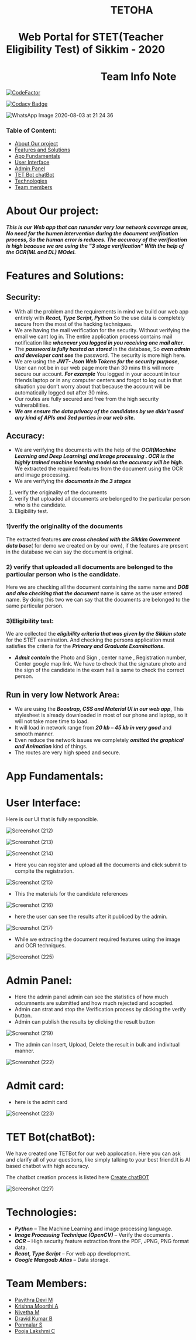 # &nbsp;&nbsp;&nbsp;&nbsp;&nbsp;&nbsp;&nbsp;&nbsp;&nbsp;&nbsp;&nbsp;&nbsp;&nbsp;&nbsp;&nbsp;&nbsp;&nbsp;&nbsp;&nbsp;&nbsp;&nbsp;&nbsp;&nbsp;&nbsp;&nbsp;&nbsp;&nbsp;&nbsp;&nbsp;&nbsp;&nbsp;&nbsp;&nbsp;&nbsp;&nbsp;&nbsp;&nbsp;&nbsp;&nbsp;&nbsp;&nbsp;&nbsp;&nbsp;TETOHA
# &nbsp;&nbsp;&nbsp;&nbsp;&nbsp;Web Portal for STET(Teacher Eligibility Test) of Sikkim - 2020
# &nbsp;&nbsp;&nbsp;&nbsp;&nbsp;&nbsp;&nbsp;&nbsp;&nbsp;&nbsp;&nbsp;&nbsp;&nbsp;&nbsp;&nbsp;&nbsp;&nbsp;&nbsp;&nbsp;&nbsp;&nbsp;&nbsp;&nbsp;&nbsp;&nbsp;&nbsp;&nbsp;&nbsp;&nbsp;&nbsp;&nbsp;&nbsp;&nbsp;&nbsp;&nbsp;&nbsp;&nbsp;&nbsp; Team Info Note

[![CodeFactor](https://www.codefactor.io/repository/github/infonotes/hackathon-2020/badge?s=7306cacb73574d28ce5053a222211d153e64b451&style=for-the-badge)](https://www.codefactor.io/repository/github/infonotes/hackathon-2020)

[![Codacy Badge](https://app.codacy.com/project/badge/Grade/e4fd48bea24544f197572362d305ec2a?style=for-the-badge)](https://www.codacy.com?utm_source=github.com&amp;utm_medium=referral&amp;utm_content=InfoNotes/hackathon-2020&amp;utm_campaign=Badge_Grade)


![WhatsApp Image 2020-08-03 at 21 24 36](https://user-images.githubusercontent.com/51699297/89205171-eb8eaa80-d5d4-11ea-83f3-0356089801ce.jpeg)

### Table of Content:
-	[About Our project](#about-our-project) 
-	[Features and Solutions](#features-and-solutions)
-	[App Fundamentals](#app-fundamentals)
  - [User Interface](#user-interface)
  - [Admin Panel](#admin-panel)
- [TET Bot chatBot](#tet-bot-chatbot)
-	[Technologies](#technologies) 
-	[Team members](#team-members)

# About Our project:
  
 <i><i><b> This is our Web app that can rununder very low network coverage areas, No need for the humen intervention during the document verification process, So the human error is reduces. The accuracy of the verification is high beacuse we are using the "3 stage verification" With the help of the OCR(ML and DL) MOdel.</i></b></i>
  
  
# Features and Solutions:

## Security:

- With all the problem and the requirements in mind we build our web app entirely with <i><b>React, Type Script, Python</b></i> So the use data is completely secure from the most of the hacking techniques. 
-	We are having the mail verification for the security. Without verifying the email we cant log in. The entire application process contains mail notification like <i><b>whenever you logged in you receiving one mail alter</b></i>.
-	The <i><b>password is fully hasted an stored</b></i> in the database, So <i><b>even admin and developer cant see</b></i> the password. The security is more high here.
-	We are using the <i><b>JWT- Json Web Tokens for the security purpose</b></i>, User can not be in our web page more than 30 mins this will more secure our account. <i><b>For example</b></i> You logged in your account in tour friends laptop or in any computer centers and forgot to log out in that situation you don’t worry about that because the account will be automatically logged out after 30 mins.
-	Our routes are fully secured and free from the high security vulnerabilities.
-	<i><b>We are ensure the data privacy of the candidates by we didn’t used any kind of APIs and 3ed parties in our web site.</b></i>

## Accuracy:

-	We are verifying the documents with the help of the <i><b>OCR(Machine Learning and Deep Learning) and Image processing . OCR is the highly trained machine learning model so the accuracy will be high.</b></i>
We extracted the required features from the document using the OCR and image processing.
-	We are verifying the <i><b>documents in the 3 stages </b></i>
1) verify the originality of the documents 
2) verify that uploaded all documents are belonged to the particular person who is the candidate.
3) Eligibility test.

### 1)verify the originality of the documents

The extracted features <i><b>are cross checked with the Sikkim Government data base</b></i>( for demo we created on by our own), if the features are present in the database we can say the document is original.

### 2) verify that uploaded all documents are belonged to the particular person who is the candidate.

Here we are checking all the document containing the same name and <i><b>DOB and also checking that the document</b></i> name is same as the user entered name. By doing this two we can say that the documents are belonged to the same particular person.

### 3)Eligibility test:

We are collected the <i><b>eligibility criteria that was given by the Sikkim state</b></i> for the STET examination. And checking the persons application must satisfies the criteria for the <i><b>Primary and Graduate Examinations.</b></i>
- <i><b>Admit contain</b></i> the Photo and Sign , center name , Registration number, Center google map link. We have to check that the signature photo and the sign of the candidate in the exam hall is same to check the correct person.

## Run in very low Network Area:

-	We are using the <i><b>Boostrap, CSS and Material UI in our web app</b></i>, This stylesheet is already downloaded in most of our phone and laptop, so it will not take more time to load.
-	It will load in network range from <i><b>20 kb – 45 kb in very good</b></i> and smooth manner.
-	Even reduce the network issues we completely <i><b>omitted the graphical and Animation</b></i> kind of things.
-	The routes are very high speed and secure.
# App Fundamentals:

# User Interface:
 Here is our UI that is fully responcible.
 
![Screenshot (212)](https://user-images.githubusercontent.com/51699297/89201549-4ae9bc00-d5cf-11ea-9ed7-d3fb193e2ff6.png)

![Screenshot (213)](https://user-images.githubusercontent.com/51699297/89201563-50df9d00-d5cf-11ea-917d-d1997376e875.png)

![Screenshot (214)](https://user-images.githubusercontent.com/51699297/89201570-52a96080-d5cf-11ea-8db0-cd7425d3bffa.png)

- Here you can register and upload all the documents and click submit to complte the registration.

![Screenshot (215)](https://user-images.githubusercontent.com/51699297/89201573-54732400-d5cf-11ea-91bb-b8960b575410.png)

- This the materials for the candidate references 

![Screenshot (216)](https://user-images.githubusercontent.com/51699297/89201582-55a45100-d5cf-11ea-8529-acfad5850c71.png)

- here the user can see the results after it publiced by the admin.

![Screenshot (217)](https://user-images.githubusercontent.com/51699297/89201601-5dfc8c00-d5cf-11ea-83d2-c15f84ecdb5f.png)

- While we extracting the document required features using the image and OCR techniques.

![Screenshot (225)](https://user-images.githubusercontent.com/51699297/89202227-407bf200-d5d0-11ea-986c-ac2e166b4cbb.png)


# Admin Panel:

- Here the admin panel admin can see the statistics of how much odcumnents are submitted and how much rejected and accepted.
- Admin can strat and stop the Verification process by clicking the verify button.
- Admin can publish the results by clicking the result button

![Screenshot (219)](https://user-images.githubusercontent.com/51699297/89202189-378b2080-d5d0-11ea-9b36-0838d287d78f.png)

- The admin can Insert, Upload, Delete the result in bulk and indivitual manner.

![Screenshot (222)](https://user-images.githubusercontent.com/51699297/89202389-81740680-d5d0-11ea-881c-8bc5f22d2e80.png)

# Admit card:

- here is the admit card

![Screenshot (223)](https://user-images.githubusercontent.com/51699297/89202208-3c4fd480-d5d0-11ea-93b0-ed272b06770e.png)


# TET Bot(chatBot):

 We have created one TETBot for our web applocation. Here you can ask and clarify all of your questions, like simply talking to your best friend.It is AI based chatbot with high accuracy.<br />
 
 The chatbot creation process is listed here [Create chatBOT](https://github.com/pavi-ninjaac/Covid19Bot)
 
 ![Screenshot (227)](https://user-images.githubusercontent.com/51699297/89203358-13304380-d5d2-11ea-8c9b-5c2a04763c5d.png)


# Technologies:
- <i><b>Python</b></i> – The Machine Learning and image processing language.
- <i><b>Image Processing Technique (OpenCV)</b></i> – Verify the documents .
- <i><b>OCR</b></i> – High security feature extraction from the PDF, JPNG, PNG format data.
- <i><b>React, Type Script</b></i> – For web app development.
- <i><b>Google Mangodb Atlas</b></i> – Data storage.

# Team Members:
- [Pavithra Devi M]()
- [Krishna Moorthi A]()
- [Nivetha M]()
- [Dravid Kumar B]()
- [Ponmalar S]()
- [Pooja Lakshmi C]()



